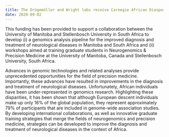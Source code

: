 ```yaml
---
title: The Drögemöller and Wright labs receive Carnegie African Diaspora Fellowships for their Graduate Training and Collaborative Research in Neurogenomics and Precision Medicine application
date: 2020-09-02
---
```


This funding has been provided to support a collaboration between the University of Manitoba and Stellenbosch University in South Africa to develop (i) a genomics analysis pipeline for the improved diagnosis and treatment of neurological diseases in Manitoba and South Africa and (ii) workshops aimed at training graduate students in Neurogenomics & Precision Medicine at the University of Manitoba, Canada and Stellenbosch University, South Africa.

<!--more-->

Advances in genomic technologies and related analyses provide unprecedented opportunities for the field of precision medicine. Importantly, these advances have resulted in improvements in the diagnosis and treatment of neurological diseases. Unfortunately, African individuals have been under-represented in genomics research. Highlighting these disparities, it has been shown that although European descent individuals make up only 16% of the global population, they represent approximately 79% of participants that are included in genome-wide association studies. By developing international collaborations, as well as innovative graduate training strategies that merge the fields of neurogenomics and precision medicine, strategies can be developed to improve the diagnosis and treatment of neurological diseases in the context of Africa.

